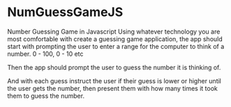 # NumGuessGameJS
Number Guessing Game in Javascript
Using whatever technology you are most comfortable with create a guessing game application, the app should start with prompting the user to enter a range for the computer to think of a number. 0 - 100, 0 - 10 etc

Then the app should prompt the user to guess the number it is thinking of.

And with each guess instruct the user if their guess is lower or higher until
the user gets the number, then present them with how many times it took them to guess the number.
